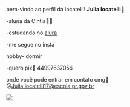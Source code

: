 bem-vindo ao perfil da locatelli!
**Julia locatelli**🩷

-aluna da Cintia👩‍🏫

-estudando no [alura](https://www.alura.com.br/)

-me segue no insta

hobby- dormir

-quero pix💸 44997637056

onde você pode entrar em contato cmg🔞
@Julia.locatelli17@escola.pr.gov.br

![](https://media.tenor.com/CgGf-l5pQWcAAAAM/cat-heart-eyes-yoonmilkers.gif)
